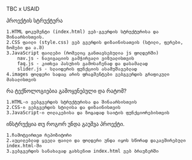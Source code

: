 TBC x USAID

პროექტის სტრუქტურა

    1.HTML დოკუმენტი (index.html) ვებ-გვერდის სტრუქტურისა და შინაარსისთვის.
    2.CSS ფაილი (style.css) ვებ გვერდის დიზაინისათვის (სტილი, ფერები, ზომები და ა.შ)
    3.JavaScript ფაილები (რომელიც განთავსებულია js ფოლდერში)
        nav.js - ნავიგაციის გამჭირვალი ვიზუალისთვის
        faq.js - კითხვა პასუხის გამოსაჩენად და დასამალად
        slider.js - სლაიდერის ფუნქციის ასამუშავებლად
    4.images ფოლდერი სადაც არის ფრაგმენტები ვებგვერდის გრაფიკული მასალისთვის

რა ტექნოლოგიებია გამოყენებული და რატომ?

    1.HTML-ი ვებგვერდის სტრუქტურისა და შინაარსისთვის
    2.CSS-ი ვებგვერდის სტილისა და დიზაინისთვის
    3.JavaScript-ი ღილაკებისა და ზოგადად საიტის ფუნქციორებისთვის

ინსტრუქცია თუ როგორ უნდა გაუშვა პროექტი.

    1.ჩამოტვირთეთ რეპოზიტორი
    2.აუცილებლად ყველა ფაილი და ფოლდერი უნდა იყოს სწორად დაკავშირებული index.html-ში
    3.ვებგვერდის სანახავად გახსენით index.html ვებ ბრაუზერში
